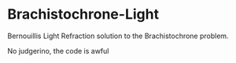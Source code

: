 # Brachistochrone-Light
Bernouillis Light Refraction solution to the Brachistochrone problem.

No judgerino, the code is awful
